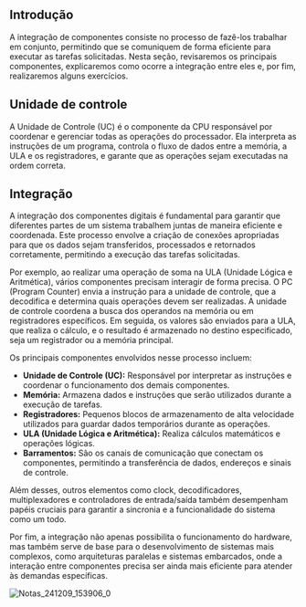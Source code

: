 ## Introdução

A integração de componentes consiste no processo de fazê-los trabalhar em conjunto, permitindo que se comuniquem de forma eficiente para executar as tarefas solicitadas. Nesta seção, revisaremos os principais componentes, explicaremos como ocorre a integração entre eles e, por fim, realizaremos alguns exercícios.

## Unidade de controle

A Unidade de Controle (UC) é o componente da CPU responsável por coordenar e gerenciar todas as operações do processador. Ela interpreta as instruções de um programa, controla o fluxo de dados entre a memória, a ULA e os registradores, e garante que as operações sejam executadas na ordem correta.


## Integração  

A integração dos componentes digitais é fundamental para garantir que diferentes partes de um sistema trabalhem juntas de maneira eficiente e coordenada. Este processo envolve a criação de conexões apropriadas para que os dados sejam transferidos, processados e retornados corretamente, permitindo a execução das tarefas solicitadas.  

Por exemplo, ao realizar uma operação de soma na ULA (Unidade Lógica e Aritmética), vários componentes precisam interagir de forma precisa. O PC (Program Counter) envia a instrução para a unidade de controle, que a decodifica e determina quais operações devem ser realizadas. A unidade de controle coordena a busca dos operandos na memória ou em registradores específicos. Em seguida, os valores são enviados para a ULA, que realiza o cálculo, e o resultado é armazenado no destino especificado, seja um registrador ou a memória principal.  

Os principais componentes envolvidos nesse processo incluem:  
- **Unidade de Controle (UC):** Responsável por interpretar as instruções e coordenar o funcionamento dos demais componentes.  
- **Memória:** Armazena dados e instruções que serão utilizados durante a execução de tarefas.  
- **Registradores:** Pequenos blocos de armazenamento de alta velocidade utilizados para guardar dados temporários durante as operações.  
- **ULA (Unidade Lógica e Aritmética):** Realiza cálculos matemáticos e operações lógicas.  
- **Barramentos:** São os canais de comunicação que conectam os componentes, permitindo a transferência de dados, endereços e sinais de controle.  

Além desses, outros elementos como clock, decodificadores, multiplexadores e controladores de entrada/saída também desempenham papéis cruciais para garantir a sincronia e a funcionalidade do sistema como um todo.  

Por fim, a integração não apenas possibilita o funcionamento do hardware, mas também serve de base para o desenvolvimento de sistemas mais complexos, como arquiteturas paralelas e sistemas embarcados, onde a interação entre componentes precisa ser ainda mais eficiente para atender às demandas específicas.  




![Notas_241209_153906_0](https://github.com/user-attachments/assets/425b4846-b6dc-433a-8b5a-8edb57407e10)

